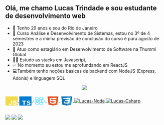 ## Olá, me chamo Lucas Trindade e sou estudante de desenvolvimento web

- 🤔 Tenho 29 anos e sou do Rio de Janeiro
- 💬 Curso Análise e Desenvolvimento de Sistemas, estou no 3º de 4 semestres e a minha previsão de conclusão do curso é para agosto de 2023
- 👯 Atuo como estagiário em Desenvolvimento de Software na Thummi Global
- 👨‍🎓 Estudo as stacks em Javascript, 
- ✅ No momento eu estou me aprofundando em ReactJS 
- 💻Também tenho noções básicas de backend com NodeJS (Express, Adonis) e linguagem SQL 


<div align="center">
  <a href="https://github.com/trslucas">
 
  <img height="180em" src="https://github-readme-stats.vercel.app/api/top-langs/?username=trslucas&layout=compact&langs_count=7&theme=gotham"/>
</div>

  <div style="display: inline_block"><br>   
  <img align="center" alt="Lucas-Js" height="30" width="40" src="https://raw.githubusercontent.com/devicons/devicon/master/icons/javascript/javascript-plain.svg">
  <img align="center" alt="Lucas-Ts" height="30" width="40" src="https://raw.githubusercontent.com/devicons/devicon/master/icons/typescript/typescript-plain.svg">
  <img align="center" alt="Lucas-React" height="30" width="40" src="https://raw.githubusercontent.com/devicons/devicon/master/icons/react/react-original.svg">
  <img align="center" alt="Lucas-HTML" height="30" width="40" src="https://raw.githubusercontent.com/devicons/devicon/master/icons/html5/html5-original.svg">
  <img align="center" alt="Lucas-CSS" height="30" width="40" src="https://raw.githubusercontent.com/devicons/devicon/master/icons/css3/css3-original.svg">
<img align="center" alt="Lucas-Node" height="30" width="40"  src="https://cdn.jsdelivr.net/gh/devicons/devicon/icons/nodejs/nodejs-original.svg" />
<img align="center" alt="Lucas-Csharp" height="30" width="40"  src="https://cdn.jsdelivr.net/gh/devicons/devicon/icons/csharp/csharp-original.svg" />
          
          
</div>
  
  ##
  
  <div> 
  <a href="https://instagram.com/trslucas" target="_blank"><img src="https://img.shields.io/badge/-Instagram-%23E4405F?style=for-the-badge&logo=instagram&logoColor=white" target="_blank"></a>
  <a href = "mailto:trslucas20@gmail.com"><img src="https://img.shields.io/badge/-Gmail-%23333?style=for-the-badge&logo=gmail&logoColor=white" target="_blank"></a>
  <a href="https://www.linkedin.com/in/trslucas" target="_blank"><img src="https://img.shields.io/badge/-LinkedIn-%230077B5?style=for-the-badge&logo=linkedin&logoColor=white" target="_blank"></a> 
    
</div>

